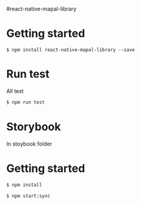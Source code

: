 #react-native-mapal-library

# Getting started

`$ npm install react-native-mapal-library --save`

# Run test

All test

```sh
$ npm run test
```

# Storybook

In stoybook folder

# Getting started

```sh
$ npm install
```

```sh
$ npm start:sync
```
